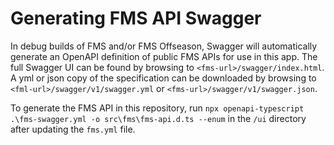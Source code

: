 # Generating FMS API Swagger

In debug builds of FMS and/or FMS Offseason, Swagger will automatically generate an OpenAPI definition of public FMS APIs for use in this app. The full Swagger UI can be found by
browsing to `<fms-url>/swagger/index.html`. A yml or json copy of the specification can be downloaded by browsing to `<fml-url>/swagger/v1/swagger.yml` or `<fms-url>/swagger/v1/swagger.json`.

To generate the FMS API in this repository, run `npx openapi-typescript .\fms-swagger.yml -o src\fms\fms-api.d.ts --enum` in the `/ui` directory after updating the `fms.yml` file.
